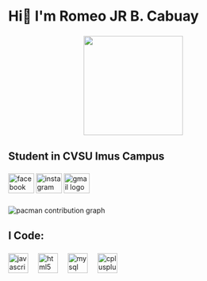 <h1 align="left">Hi👋 I'm Romeo JR  B. Cabuay</h1>

###

<div align="center">
  <img height="200" src="https://media1.giphy.com/media/v1.Y2lkPTc5MGI3NjExZ3p5Z2xybWFvYWd2Y2VyZWZtZnNpdTlndHN6ZHVheXpkMTE5ejd0ayZlcD12MV9pbnRlcm5hbF9naWZfYnlfaWQmY3Q9Zw/10dV5LFkPenFxm/giphy.gif"  />
</div>

###

<h2 align="left">Student in CVSU Imus Campus</h2>

###

<div align="left">
  <img src="https://raw.githubusercontent.com/maurodesouza/profile-readme-generator/master/src/assets/icons/social/facebook/default.svg" width="52" height="40" alt="facebook logo"  />
  <img src="https://raw.githubusercontent.com/maurodesouza/profile-readme-generator/master/src/assets/icons/social/instagram/default.svg" width="52" height="40" alt="instagram logo"  />
  <img src="https://raw.githubusercontent.com/maurodesouza/profile-readme-generator/master/src/assets/icons/social/gmail/default.svg" width="52" height="40" alt="gmail logo"  />
</div>

###

<picture>
  <source media="(prefers-color-scheme: dark)" srcset="https://raw.githubusercontent.com/Romeo1022/Romeo1022/output/pacman-contribution-graph-dark.svg">
  <source media="(prefers-color-scheme: light)" srcset="https://raw.githubusercontent.com/Romeo1022/Romeo1022/output/pacman-contribution-graph.svg">
  <img alt="pacman contribution graph" src="https://raw.githubusercontent.com/Romeo1022/Romeo1022/output/pacman-contribution-graph.svg">
</picture>

###

<h2 align="left">I Code:</h2>

###

<div align="left">
  <img src="https://cdn.jsdelivr.net/gh/devicons/devicon/icons/javascript/javascript-original.svg" height="40" alt="javascript logo"  />
  <img width="12" />
  <img src="https://cdn.jsdelivr.net/gh/devicons/devicon/icons/html5/html5-original.svg" height="40" alt="html5 logo"  />
  <img width="12" />
  <img src="https://cdn.jsdelivr.net/gh/devicons/devicon/icons/mysql/mysql-original.svg" height="40" alt="mysql logo"  />
  <img width="12" />
  <img src="https://cdn.jsdelivr.net/gh/devicons/devicon/icons/cplusplus/cplusplus-original.svg" height="40" alt="cplusplus logo"  />
</div>

###

<p align="left"></p>

###

<p align="left"></p>

###
